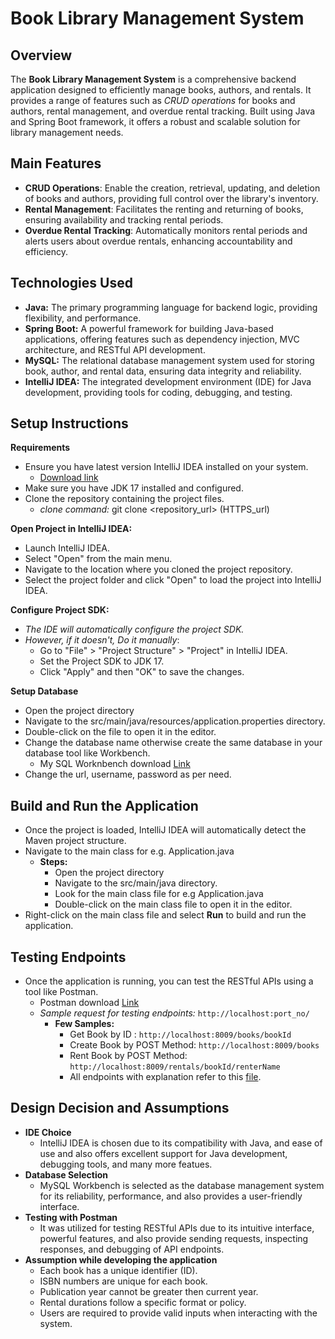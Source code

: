 # Book Library Management System

## Overview
The **Book Library Management System** is a comprehensive backend application designed to efficiently manage books, authors, and rentals. It provides a range of features such as *CRUD operations* for books and authors, rental management, and overdue rental tracking. Built using Java and Spring Boot framework, it offers a robust and scalable solution for library management needs.

## Main Features
* **CRUD Operations**: Enable the creation, retrieval, updating, and deletion of books and authors, providing full control over the library's inventory.
* **Rental Management**: Facilitates the renting and returning of books, ensuring availability and tracking rental periods.
* **Overdue Rental Tracking**: Automatically monitors rental periods and alerts users about overdue rentals, enhancing accountability and efficiency.

## Technologies Used
* **Java:** The primary programming language for backend logic, providing flexibility, and performance.
* **Spring Boot:** A powerful framework for building Java-based applications, offering features such as dependency injection, MVC architecture, and RESTful API development.
* **MySQL:** The relational database management system used for storing book, author, and rental data, ensuring data integrity and reliability.
* **IntelliJ IDEA:** The integrated development environment (IDE) for Java development, providing tools for coding, debugging, and testing.

## Setup Instructions
**Requirements**
* Ensure you have latest version IntelliJ IDEA installed on your system.
   * [Download link](https://www.jetbrains.com/idea/download/)
* Make sure you have JDK 17 installed and configured.
* Clone the repository containing the project files.
    * *clone command:* git clone <repository_url> (HTTPS_url)

**Open Project in IntelliJ IDEA:**
* Launch IntelliJ IDEA.
* Select "Open" from the main menu.
* Navigate to the location where you cloned the project repository.
* Select the project folder and click "Open" to load the project into IntelliJ IDEA.

**Configure Project SDK:**
* *The IDE will automatically configure the project SDK.*
* *However, if it doesn't, Do it manually*:
  * Go to "File" > "Project Structure" > "Project" in IntelliJ IDEA.
  * Set the Project SDK to JDK 17.
  * Click "Apply" and then "OK" to save the changes.
    
**Setup Database**
* Open the project directory
* Navigate to the src/main/java/resources/application.properties directory.
* Double-click on the file to open it in the editor.
* Change the database name otherwise create the same database in your database tool like Workbench.
    * My SQL Worknbench download [Link](https://dev.mysql.com/downloads/workbench/)
* Change the url, username, password as per need.

## Build and Run the Application
* Once the project is loaded, IntelliJ IDEA will automatically detect the Maven project structure.
* Navigate to the main class for e.g. Application.java
   * **Steps:**
      * Open the project directory
      * Navigate to the src/main/java directory.
      * Look for the main class file for e.g Application.java
      * Double-click on the main class file to open it in the editor.
* Right-click on the main class file and select **Run** to build and run the application.

## Testing Endpoints
* Once the application is running, you can test the RESTful APIs using a tool like Postman.
  * Postman download [Link](https://www.postman.com/downloads/)
  * *Sample request for testing endpoints:* `http://localhost:port_no/`
    * **Few Samples:**
      * Get Book by ID : `http://localhost:8009/books/bookId`
      * Create Book by POST Method: `http://localhost:8009/books`
      * Rent Book by POST Method: `http://localhost:8009/rentals/bookId/renterName`
      * All endpoints with explanation refer to this [file](https://github.com/sunnysagar/Book-Library-System/blob/master/src/main/resources/API_Documentation.md).
## Design Decision and Assumptions
* **IDE Choice**
  * IntelliJ IDEA is chosen due to its compatibility with Java, and ease of use and also offers excellent support for Java development, debugging tools, and many more featues.
* **Database Selection**
  * MySQL Workbench is selected as the database management system for its reliability, performance, and also provides a user-friendly interface.
* **Testing with Postman**
  * It was utilized for testing RESTful APIs due to its intuitive interface, powerful features, and also provide sending requests, inspecting responses, and debugging of API endpoints.
* **Assumption while developing the application**
  * Each book has a unique identifier (ID).
  * ISBN numbers are unique for each book.
  * Publication year cannot be greater then current year.
  * Rental durations follow a specific format or policy.
  * Users are required to provide valid inputs when interacting with the system.
